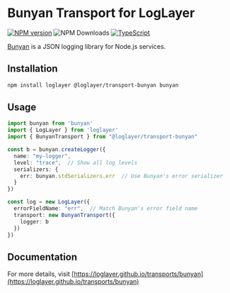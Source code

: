 # Bunyan Transport for LogLayer

[![NPM version](https://img.shields.io/npm/v/@loglayer/transport-bunyan.svg?style=flat-square)](https://www.npmjs.com/package/@loglayer/transport-bunyan)
![NPM Downloads](https://img.shields.io/npm/dm/@loglayer/transport-bunyan)
[![TypeScript](https://img.shields.io/badge/%3C%2F%3E-TypeScript-%230074c1.svg)](http://www.typescriptlang.org/)

[Bunyan](https://github.com/trentm/node-bunyan) is a JSON logging library for Node.js services.

## Installation

```bash
npm install loglayer @loglayer/transport-bunyan bunyan
```

## Usage

```typescript
import bunyan from 'bunyan'
import { LogLayer } from 'loglayer'
import { BunyanTransport } from "@loglayer/transport-bunyan"

const b = bunyan.createLogger({
  name: "my-logger",
  level: "trace",  // Show all log levels
  serializers: { 
    err: bunyan.stdSerializers.err  // Use Bunyan's error serializer
  }
})

const log = new LogLayer({
  errorFieldName: "err",  // Match Bunyan's error field name
  transport: new BunyanTransport({
    logger: b
  })
})
```

## Documentation

For more details, visit [https://loglayer.github.io/transports/bunyan](https://loglayer.github.io/transports/bunyan)

